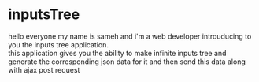 # inputsTree
hello everyone my name is sameh and i'm a web developer introuducing to you the inputs tree application. <br />
this application gives you the ability to make infinite inputs tree and generate the corresponding json data for it and then send this data along with ajax post request <br />
